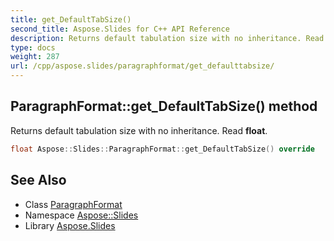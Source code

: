 ```yaml
---
title: get_DefaultTabSize()
second_title: Aspose.Slides for C++ API Reference
description: Returns default tabulation size with no inheritance. Read float.
type: docs
weight: 287
url: /cpp/aspose.slides/paragraphformat/get_defaulttabsize/
---
```

## ParagraphFormat::get_DefaultTabSize() method


Returns default tabulation size with no inheritance. Read **float**.

```cpp
float Aspose::Slides::ParagraphFormat::get_DefaultTabSize() override
```

## See Also

* Class [ParagraphFormat](./)
* Namespace [Aspose::Slides](../)
* Library [Aspose.Slides](../../)